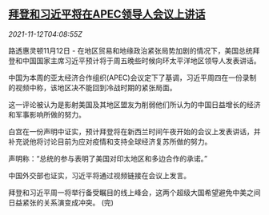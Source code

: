 <!--1636691462000-->
[拜登和习近平将在APEC领导人会议上讲话](https://cn.reuters.com/article/apec-china-xi-biden-speech-1112-idCNKBS2HX0CE)
------

<div><i>2021-11-12T04:08:55Z</i></div><p>路透惠灵顿11月12日 - 在地区贸易和地缘政治紧张局势加剧的情况下，美国总统拜登和中国国家主席习近平预计将于周五晚些时候向环太平洋地区领导人发表讲话。</p><p>中国为本周的亚太经济合作组织(APEC)会议定下了基调，习近平周四在一份录制的视频中称，该地区决不能回到冷战时期的紧张局面。</p><p>这一评论被认为是影射美国及其地区盟友为削弱他们所认为的中国日益增长的经济和军事影响所做的努力。</p><p>白宫在一份声明中证实，预计拜登将在新西兰时间午夜开始的会议上发表讲话，并补充说他将讨论目前为应对疫情和支持全球经济复苏所做的努力。</p><p>声明称：“总统的参与表明了美国对印太地区和多边合作的承诺。”</p><p>中国外交部也证实，习近平将通过视频链接在会议上发言。</p><p>拜登和习近平周一将举行备受瞩目的线上峰会，这两个超级大国希望避免中美之间日益紧张的关系演变成冲突。 (完)</p>
